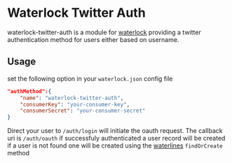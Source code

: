 # Waterlock Twitter Auth

waterlock-twitter-auth is a module for [waterlock](https://github.com/davidrivera/waterlock)
providing a twitter authentication method for users either based on username.

## Usage
set the following option in your `waterlock.json` config file

```json
"authMethod":{
	"name": "waterlock-twitter-auth",
	"consumerKey": "your-consumer-key",
	"consumerSecret": "your-consumer-secret"
}
```

Direct your user to `/auth/login` will initiate the oauth request. The callback uri is `/auth/oauth` if successfuly authenticated a user record will be created if a user is not found one will be created using the [waterlines](https://github.com/balderdashy/waterline) `findOrCreate` method